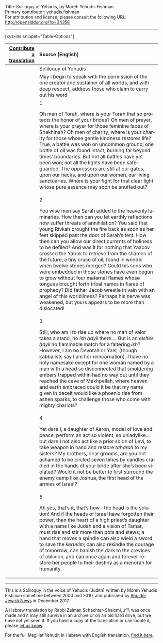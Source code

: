 <html>
<head></head>
<body>
Title: Soliloquy of Yehudis, by Moreh Yehudis Fishman<br />
Primary contributor: yehudis.fishman<br />
For attribution and license, please consult the following URL: <a href="http://opensiddur.org/?p=34358">http://opensiddur.org/?p=34358</a>
<p />
<hr />

[xyz-ihs snippet="Table-Options"]<table style="margin-left: auto; margin-right: auto;" class="draggable">
<thead><tr><th id="x" style="text-align: right;"><a href="/translate/" target="_blank" rel="noopener">Contribute a translation</a></th><th style="text-align: left;">Source (English)</th></tr></thead>
<tbody>
<tr><td style="vertical-align:top;">
<div class="liturgy" lang="he">

</span></div></td>
 
<td style="vertical-align:top;">
<div class="english" lang="en">
<u>Soliloquy of Yehudis</u>
</div></td></tr>


<tr><td style="vertical-align:top;">
<div class="liturgy" lang="he">

</span></div></td>
 
<td style="vertical-align:top;">
<div class="english" lang="en">
May I begin to speak with the permission
of the one creator and sustainer of all worlds,
and with deep respect, address
those who claim to carry out his word
</div></td></tr>


<tr><td style="vertical-align:top;">
<div class="liturgy" lang="he">

</span></div></td>
 
<td style="vertical-align:top;">
<div class="english" lang="en">
1

Oh men of Torah, where is your Torah
that so protects the honor of your brides?
Oh men of prayer, where is your prayer
for those feminine faces of Shekhinah?
Oh men of charity, where is your charity
for those whose gentle kindness restores life?
True, a battle was won on uncommon ground;
one bottle of oil was found intact,
burning far beyond times’ boundaries.
But not all battles have yet been won;
not all the lights have been safeguarded.
The oppressors are still at our gates, upon our necks,
and upon our women, our living sanctuaries.
Where is your fight for that clear light
whose pure essence may soon be snuffed out?
</div></td></tr>


<tr><td style="vertical-align:top;">
<div class="liturgy" lang="he">

</span></div></td>
 
<td style="vertical-align:top;">
<div class="english" lang="en">
2

You wise men say
Sarah added to the heavenly luminaries.
How then can you let earthly reflections
now suffer threats of annihilation?
You said that young Rivkah brought the fire back
as soon as her feet skipped past the door of Sarah’s tent.
How then can you allow
our direct currents of holiness to be defiled?
And was it for nothing that Yaacov crossed the Yabok
to retrieve from the shamen of the future,
a tiny cruse of oil,
found in wonder when twelve stones merged?
Could his sons who were embedded in those stones
have even begun to grow
without four maternal flames
whose tongues brought forth tribal names
in flares of prophecy?
Did father Jacob wrestle in vain
with an angel of this worldliness?
Perhaps his nerve was weakened,
but yours appears to be more than dislocated!
</div></td></tr>


<tr><td style="vertical-align:top;">
<div class="liturgy" lang="he">

</span></div></td>
 
<td style="vertical-align:top;">
<div class="english" lang="en">
3

Still, who am I to rise up
where no man of valor takes a stand,
no <em>ish ḥayil</em> there….
But is an <em>eishes ḥayil</em> no flammable match
for a faltering <em>ish</em>?
However, I am no Devorah or Yael,
(though ḳabbalists say I am her reincarnation).
I have no holy namesake except for one woman
named by a man with a head so disconnected
that smoldering embers trapped within
had no way out
until they reached the cave of Makhpeilah,
where heaven and earth embraced
could it be that my name given in deceit
would like a phoenix rise from ashen sparks,
to challenge those who come with mighty chariots?
</div></td></tr>


<tr><td style="vertical-align:top;">
<div class="liturgy" lang="he">

</span></div></td>
 
<td style="vertical-align:top;">
<div class="english" lang="en">
4

Yet dare I, a daughter of Aaron, model of love and peace,
perform an act so violent, so unladylike…
but dare I not also act like a prior scion of Levi,
to take weapon in hand and restore <em>taharah</em> to my sisters?
My brothers, dear grooms,
are you not ashamed to be circled seven times
by candles cradled in the hands of your bride
after she’s been violated?
Would it not be better to first surround the enemy camp
like Joshua, the first head of the armies of Israel?
</div></td></tr>


<tr><td style="vertical-align:top;">
<div class="liturgy" lang="he">

</span></div></td>
 
<td style="vertical-align:top;">
<div class="english" lang="en">
5

Ah yes, that’s it, that’s how-
the head is the solution!
And if the heads of Israel have forgotten their power,
then the heart of a high priest’s daughter
with a name like Judah and a vision of Tamar,
must rise and stir more than pots and stews;
a hand that moves a spindle
can also wield a sword to save the <em>keruvim</em>;
can also rekindle the courage of tomorrow,
can banish the dark to the crevices of oblivion,
and can once again and forever
restore her people to their destiny
as a menorah for humanity.
</div></td></tr>
</tbody></table>

<hr />

This is a Soliloquy in the voice of Yehudis (Judith) written by Moreh Yehudis Fishman sometime between 2000 and 2010, and published by <a href="https://boulderjewishnews.org/2017/soliloquy-of-yehudis/">Boulder Jewish News</a> in December 2017.

A Hebrew translation by Rabbi Zalman Schachter-Shalomi, <em>z"l</em>, was once made and it may still survive in an archive or on an old hard drive, but we have not yet seen it. If you have a copy of the translation or can locate it, please <a href="/contact/">let us know</a>. 

For the full Megillat Yehudit in Hebrew with English translation, <a href="https://opensiddur.org/readings-and-sourcetexts/festival-and-fast-day-readings/jewish/hanukkah-readings/megillat-yehudit-for-hanukkah/">find it here</a>.

&nbsp;

</body>
</html>